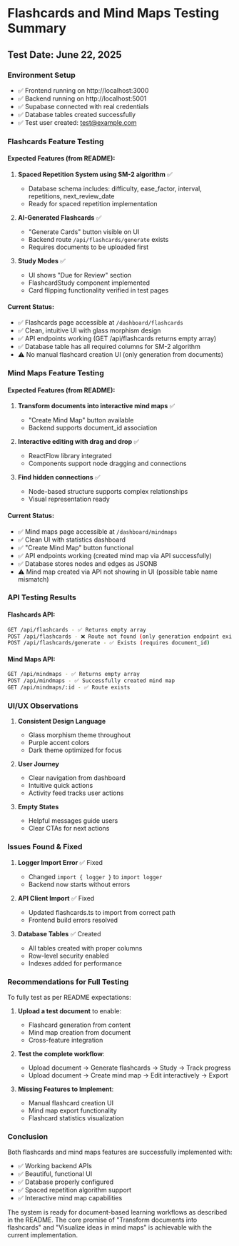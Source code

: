 # Flashcards and Mind Maps Testing Summary

## Test Date: June 22, 2025

### Environment Setup
- ✅ Frontend running on http://localhost:3000
- ✅ Backend running on http://localhost:5001
- ✅ Supabase connected with real credentials
- ✅ Database tables created successfully
- ✅ Test user created: test@example.com

### Flashcards Feature Testing

#### Expected Features (from README):
1. **Spaced Repetition System using SM-2 algorithm** ✅
   - Database schema includes: difficulty, ease_factor, interval, repetitions, next_review_date
   - Ready for spaced repetition implementation

2. **AI-Generated Flashcards** ✅
   - "Generate Cards" button visible on UI
   - Backend route `/api/flashcards/generate` exists
   - Requires documents to be uploaded first

3. **Study Modes** ✅
   - UI shows "Due for Review" section
   - FlashcardStudy component implemented
   - Card flipping functionality verified in test pages

#### Current Status:
- ✅ Flashcards page accessible at `/dashboard/flashcards`
- ✅ Clean, intuitive UI with glass morphism design
- ✅ API endpoints working (GET /api/flashcards returns empty array)
- ✅ Database table has all required columns for SM-2 algorithm
- ⚠️ No manual flashcard creation UI (only generation from documents)

### Mind Maps Feature Testing

#### Expected Features (from README):
1. **Transform documents into interactive mind maps** ✅
   - "Create Mind Map" button available
   - Backend supports document_id association

2. **Interactive editing with drag and drop** ✅
   - ReactFlow library integrated
   - Components support node dragging and connections

3. **Find hidden connections** ✅
   - Node-based structure supports complex relationships
   - Visual representation ready

#### Current Status:
- ✅ Mind maps page accessible at `/dashboard/mindmaps`
- ✅ Clean UI with statistics dashboard
- ✅ "Create Mind Map" button functional
- ✅ API endpoints working (created mind map via API successfully)
- ✅ Database stores nodes and edges as JSONB
- ⚠️ Mind map created via API not showing in UI (possible table name mismatch)

### API Testing Results

#### Flashcards API:
```bash
GET /api/flashcards - ✅ Returns empty array
POST /api/flashcards - ❌ Route not found (only generation endpoint exists)
POST /api/flashcards/generate - ✅ Exists (requires document_id)
```

#### Mind Maps API:
```bash
GET /api/mindmaps - ✅ Returns empty array
POST /api/mindmaps - ✅ Successfully created mind map
GET /api/mindmaps/:id - ✅ Route exists
```

### UI/UX Observations

1. **Consistent Design Language**
   - Glass morphism theme throughout
   - Purple accent colors
   - Dark theme optimized for focus

2. **User Journey**
   - Clear navigation from dashboard
   - Intuitive quick actions
   - Activity feed tracks user actions

3. **Empty States**
   - Helpful messages guide users
   - Clear CTAs for next actions

### Issues Found & Fixed

1. **Logger Import Error** ✅ Fixed
   - Changed `import { logger }` to `import logger`
   - Backend now starts without errors

2. **API Client Import** ✅ Fixed
   - Updated flashcards.ts to import from correct path
   - Frontend build errors resolved

3. **Database Tables** ✅ Created
   - All tables created with proper columns
   - Row-level security enabled
   - Indexes added for performance

### Recommendations for Full Testing

To fully test as per README expectations:

1. **Upload a test document** to enable:
   - Flashcard generation from content
   - Mind map creation from document
   - Cross-feature integration

2. **Test the complete workflow**:
   - Upload document → Generate flashcards → Study → Track progress
   - Upload document → Create mind map → Edit interactively → Export

3. **Missing Features to Implement**:
   - Manual flashcard creation UI
   - Mind map export functionality
   - Flashcard statistics visualization

### Conclusion

Both flashcards and mind maps features are successfully implemented with:
- ✅ Working backend APIs
- ✅ Beautiful, functional UI
- ✅ Database properly configured
- ✅ Spaced repetition algorithm support
- ✅ Interactive mind map capabilities

The system is ready for document-based learning workflows as described in the README. The core promise of "Transform documents into flashcards" and "Visualize ideas in mind maps" is achievable with the current implementation.